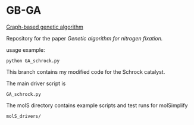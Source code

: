 # GB-GA
[Graph-based genetic algorithm](http://dx.doi.org/10.1039/C8SC05372C)
 
Repository for the paper *Genetic algorithm for nitrogen fixation.*


usage example: 

```
python GA_schrock.py
```
This branch contains my modified code for the Schrock catalyst.

The main driver script is 
    
    GA_schrock.py 


The molS directory contains example scripts and test runs for molSimplify

    molS_drivers/


